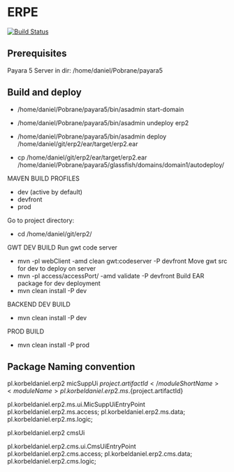 ERPE
=====================

[![Build Status](https://travis-ci.org/masterdany88/erp2.svg?branch=master)](https://travis-ci.org/masterdany88/erp2) 

Prerequisites
-------------
Payara 5 Server in dir: /home/daniel/Pobrane/payara5

Build and deploy
-------------

 * /home/daniel/Pobrane/payara5/bin/asadmin start-domain
 * /home/daniel/Pobrane/payara5/bin/asadmin undeploy erp2
 * /home/daniel/Pobrane/payara5/bin/asadmin deploy /home/daniel/git/erp2/ear/target/erp2.ear 

 * cp /home/daniel/git/erp2/ear/target/erp2.ear /home/daniel/Pobrane/payara5/glassfish/domains/domain1/autodeploy/

MAVEN BUILD PROFILES
 * dev (active by default)
 * devfront
 * prod

Go to project directory:
 - cd /home/daniel/git/erp2/
 
GWT DEV BUILD
    Run gwt code server
 * mvn -pl webClient -amd clean gwt:codeserver -P devfront
    Move gwt src for dev to deploy on server
 * mvn -pl access/accessPort/ -amd validate -P devfront
    Build EAR package for dev deployment
 * mvn clean install -P dev

BACKEND DEV BUILD
 * mvn clean install -P dev

PROD BUILD
 * mvn clean install -P prod

 
Package Naming convention
--------------------------

 <groupId>pl.korbeldaniel.erp2</groupId>
 <artifactId>micSuppUi</artifactId>
 <moduleShortName>${project.artifactId}</moduleShortName>
 <moduleName>pl.korbeldaniel.erp2.ms.${project.artifactId}</moduleName>

 pl.korbeldaniel.erp2.ms.ui.MicSuppUiEntryPoint
 pl.korbeldaniel.erp2.ms.access;
 pl.korbeldaniel.erp2.ms.data;
 pl.korbeldaniel.erp2.ms.logic;
 
 <groupId>pl.korbeldaniel.erp2</groupId>
 <artifactId>cmsUi</artifactId>

 pl.korbeldaniel.erp2.cms.ui.CmsUiEntryPoint
 pl.korbeldaniel.erp2.cms.access;
 pl.korbeldaniel.erp2.cms.data;
 pl.korbeldaniel.erp2.cms.logic;


